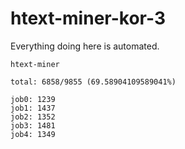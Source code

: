 # htext-miner-kor-3

Everything doing here is automated.

```
htext-miner

total: 6858/9855 (69.58904109589041%)

job0: 1239
job1: 1437
job2: 1352
job3: 1481
job4: 1349
```